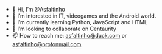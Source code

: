 - 👋 Hi, I’m @Asfaltinho
- 👀 I’m interested in IT, videogames and the Android world.
- 🌱 I’m currently learning Python, JavaScript and HTML
- 💞️ I’m looking to collaborate on Centaurity
- 📫 How to reach me:
      asfaltinho@duck.com or asfaltinho@protonmail.com

<!---
Asfaltinho/Asfaltinho is a ✨ special ✨ repository because its `README.md` (this file) appears on your GitHub profile.
You can click the Preview link to take a look at your changes.
--->
